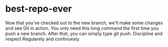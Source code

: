 # best-repo-ever
Now that you’ve checked out to the new branch, we'll make some changes and see Git in action.
You only need this long command the first time you push a new branch. After that, you can simply type git push.
Discipline and respect
Regularely and continuesly